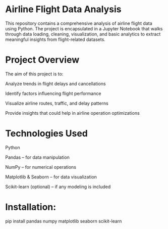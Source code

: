 
#  Airline Flight Data Analysis
This repository contains a comprehensive analysis of airline flight data using Python. The project is encapsulated in a Jupyter Notebook that walks through data loading, cleaning, visualization, and basic analytics to extract meaningful insights from flight-related datasets.

#   Project Overview
The aim of this project is to:

Analyze trends in flight delays and cancellations

Identify factors influencing flight performance

Visualize airline routes, traffic, and delay patterns

Provide insights that could help in airline operation optimizations

#  Technologies Used
Python

Pandas – for data manipulation

NumPy – for numerical operations

Matplotlib & Seaborn – for data visualization

Scikit-learn (optional) – if any modeling is included

#  Installation:

pip install pandas numpy matplotlib seaborn scikit-learn
